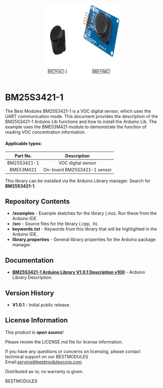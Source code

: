 <div align=center>
<img src="https://github.com/BestModules-Libraries/img/blob/main/BM25S3421-1_BME53M421_V1.0.png" width="240" height="240"> 
</div> 

BM25S3421-1
===========================================================

The Best Modules BM25S3421-1 is a VOC digital sensor, which uses the UART communication mode. This document provides the description of the BM25S3421-1 Arduino Lib functions and how to install the Arduino Lib. The example uses the BME53M421 module to demonstrate the function of reading VOC concentration information.

#### Applicable types:
<div align=center>

|Part No.   |Description                           |
|:---------:|:------------------------------------:|
|BM25S3421-1|VOC digital sensor                  |
|BME53M421  |On-board BM25S3421-1 sensor|
</div> 

This library can be installed via the Arduino Library manager. Search for **BM25S3421-1**. 

Repository Contents
-------------------

* **/examples** - Example sketches for the library (.ino). Run these from the Arduino IDE. 
* **/src** - Source files for the library (.cpp, .h).
* **keywords.txt** - Keywords from this library that will be highlighted in the Arduino IDE. 
* **library.properties** - General library properties for the Arduino package manager. 

Documentation 
-------------------

* **[BM25S3421-1 Arduino Library V1.0.1 Description v100](https://www.bestmodulescorp.com/bm25s3421-1.html#tab-product2)** - Arduino Library Description.

Version History  
-------------------

* **V1.0.1** - Initial public release.

License Information
-------------------

This product is _**open source**_! 

Please review the LICENSE.md file for license information. 

If you have any questions or concerns on licensing, please contact technical support on our BESTMODULES Email:service@bestmodulescorp.com

Distributed as-is; no warranty is given.

BESTMODULES

